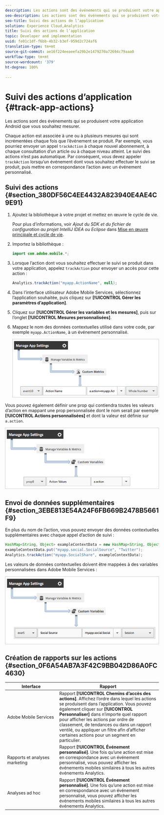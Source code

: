 ```yaml
---
description: Les actions sont des événements qui se produisent votre application Android que vous souhaitez mesurer.
seo-description: Les actions sont des événements qui se produisent votre application Android que vous souhaitez mesurer.
seo-title: Suivi des actions de l’application
solution: Experience Cloud,Analytics
title: Suivi des actions de l’application
topic: Developer and implementation
uuid: fe01c1df-f6bb-4b32-b3ef-959d2c724af6
translation-type: tm+mt
source-git-commit: ae16f224eeaeefa29b2e1479270a72694c79aaa0
workflow-type: tm+mt
source-wordcount: '379'
ht-degree: 100%

---
```



# Suivi des actions d’application {#track-app-actions}

Les actions sont des événements qui se produisent votre application Android que vous souhaitez mesurer.

Chaque action est associée à une ou à plusieurs mesures qui sont incrémentées chaque fois que l’événement se produit. Par exemple, vous pourriez envoyer un appel `trackAction` à chaque nouvel abonnement, à chaque consultation d’un article ou à chaque niveau atteint. Le suivi des actions n’est pas automatique. Par conséquent, vous devez appeler `trackAction` lorsqu’un événement dont vous souhaitez effectuer le suivi se produit, puis mettre en correspondance l’action avec un événement personnalisé.

## Suivi des actions {#section_380DF56C4EE4432A823940E4AE4C9E91}

1. Ajoutez la bibliothèque à votre projet et mettez en œuvre le cycle de vie.

   Pour plus d’informations, voir *Ajout du SDK et du fichier de configuration au projet IntelliJ IDEA ou Eclipse* dans [Mise en œuvre principale et cycle de vie](/help/android/getting-started/dev-qs.md).

1. Importez la bibliothèque :

   ```java
   import com.adobe.mobile.*;
   ```

1. Lorsque l’action dont vous souhaitez effectuer le suivi se produit dans votre application, appelez `trackAction` pour envoyer un accès pour cette action :

   ```java
   Analytics.trackAction("myapp.ActionName", null);
   ```

1. Dans l’interface utilisateur Adobe Mobile Services, sélectionnez l’application souhaitée, puis cliquez sur **[!UICONTROL Gérer les paramètres d’application]**.
1. Cliquez sur **[!UICONTROL Gérer les variables et les mesures]**, puis sur l’onglet **[!UICONTROL Mesures personnalisées]**.

1. Mappez le nom des données contextuelles utilisé dans votre code, par exemple `myapp.ActionName`, à un événement personnalisé.

   ![](assets/map-event-context-data.png)

Vous pouvez également définir une prop qui contiendra toutes les valeurs d’action en mappant une prop personnalisée dont le nom serait par exemple **[!UICONTROL Actions personnalisées]** et dont la valeur est définie sur `a.action`.

![](assets/map-custom-prop.png)

## Envoi de données supplémentaires {#section_3EBE813E54A24F6FB669B2478B5661F9}

En plus du nom de l’action, vous pouvez envoyer des données contextuelles supplémentaires avec chaque appel d’action de suivi :

```java
HashMap<String, Object> exampleContextData = new HashMap<String, Object>(); 
exampleContextData.put("myapp.social.SocialSource", "Twitter"); 
Analytics.trackAction("myapp.SocialShare", exampleContextData);
```

Les valeurs de données contextuelles doivent être mappées à des variables personnalisées dans Adobe Mobile Services :

![](assets/map-variable-context-action.png)

## Création de rapports sur les actions {#section_0F6A54AB7A3F42C9BB042D86A0FC4630}

| Interface | Rapport |
|--- |--- |
| Adobe Mobile Services | Rapport **[!UICONTROL Chemins d’accès des actions]**.  Affichez l’ordre dans lequel les actions se produisent dans l’application. Vous pouvez également cliquer sur **[!UICONTROL Personnaliser]** dans n’importe quel rapport pour afficher les actions par ordre de classement, de tendances ou dans un rapport ventilé, ou appliquer un filtre afin d’afficher certaines actions pour un segment en particulier. |
| Rapports et analyses marketing | Rapport **[!UICONTROL Événement personnalisé]**.  Une fois qu’une action est mise en correspondance avec un événement personnalisé, vous pouvez afficher les événements mobiles similaires à tous les autres événements Analytics. |
| Analyses ad hoc | Rapport **[!UICONTROL Événement personnalisé]**.  Une fois qu’une action est mise en correspondance avec un événement personnalisé, vous pouvez afficher les événements mobiles similaires à tous les autres événements Analytics. |

